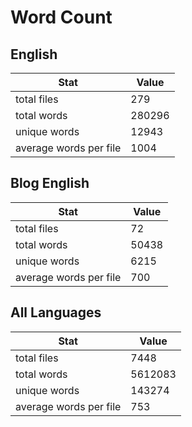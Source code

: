 # Word Count

## English

Stat | Value
---- | -----
total files | 279
total words | 280296
unique words | 12943
average words per file | 1004

## Blog English

Stat | Value
---- | -----
total files | 72
total words | 50438
unique words | 6215
average words per file | 700

## All Languages

Stat | Value
---- | -----
total files | 7448
total words | 5612083
unique words | 143274
average words per file | 753
